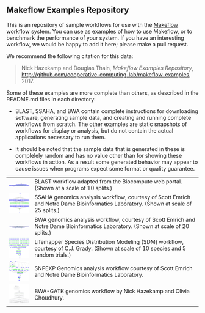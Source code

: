 Makeflow Examples Repository
----------------------------

This is an repository of sample workflows for use with the <a href=http://ccl.cse.nd.edu/software/makeflow>Makeflow</a> workflow system.
You can use as examples of how to use Makeflow, or to benchmark the performance of your system.
If you have an interesting workflow, we would be happy to add it here; please make a pull request.

We recommend the following citation for this data:

> Nick Hazekamp and Douglas Thain, *Makeflow Examples Repository*,
> http://github.com/cooperative-computing-lab/makeflow-examples, 2017.

Some of these examples are more complete than others, as described in the README.md
files in each directory:

- BLAST, SSAHA, and BWA contain complete instructions for downloading software,
generating sample data, and creating and running complete workflows from scratch.
The other examples are static snapshots of workflows for display
or analysis, but do not contain the actual applications necessary to run them.

- It should be noted that the sample data that is generated in these is complelely
random and has no value other than for showing these workflows in action. As a result
some generated behavior may appear to cause issues when programs expect some format 
or quality guarantee.

<table cellpadding=20>
<tr><td><img width=128 src=blast/blast.png><td>BLAST workflow adapted from the Biocompute web portal.  (Shown at a scale of 10 splits.)
<tr><td><img width=128 src=ssaha/ssaha.png><td>SSAHA genomics analysis workflow, courtesy of Scott Emrich and Notre Dame Bioinformatics Laboratory.  (Shown at scale of 25 splits.)
<tr><td><img width=128 src=bwa/bwa.png><td>BWA genomics analysis workflow, courtesy of Scott Emrich and Notre Dame Bioinformatics Laboratory.  (Shown at scale of 20 splits.)
<tr><td><img width=128 src=lifemapper/lifemapper.png><td>Lifemapper Species Distribution Modeling (SDM) workflow, courtesy of C.J. Grady.  (Shown at scale of 10 species and 5 random trials.)
<tr><td><img width=128 src=snpexp/snpexp.png><td>SNPEXP Genomics analysis workflow courtesy of Scott Emrich and Notre Dame Bioinformatics Laboratory.
<tr><td><img width=128 src=bwa-gatk/bwa-gatk.png><td>BWA-GATK genomics workflow by Nick Hazekamp and Olivia Choudhury.
</table>
